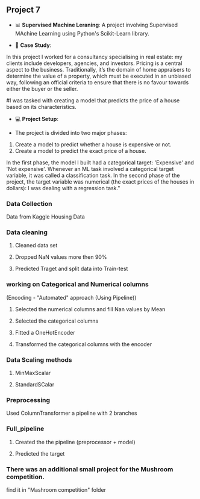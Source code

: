 ## Project 7

- 📊 **Supervised Machine Leraning**: A project involving Supervised MAchine Learning using Python's Scikit-Learn library.
    
- 📑 **Case Study**:

In this project I worked for a consultancy specialising in real estate: my clients include developers, agencies, and investors. Pricing is a central aspect to the business. Traditionally, it’s the domain of home appraisers to determine the value of a property, which must be executed in an unbiased way, following an official criteria to ensure that there is no favour towards either the buyer or the seller.

#I was tasked with creating a model that predicts the price of a house based on its characteristics.

- 💻 **Project Setup**:  

- The project is divided into two major phases:

1. Create a model to predict whether a house is expensive or not. 
2. Create a model to predict the exact price of a house.

In the first phase, the model I built had a categorical target: 'Expensive' and 'Not expensive'. Whenever an ML task involved a categorical target variable, it was called a classification task. In the second phase of the project, the target variable was numerical (the exact prices of the houses in dollars): I was dealing with a regression task."
    

### Data Collection

Data from Kaggle Housing Data

### Data cleaning

1. Cleaned data set

2. Dropped NaN values more then 90%

3. Predicted Traget and split data into Train-test 

### working on Categorical and Numerical columns
(Encoding - "Automated" approach (Using Pipeline))

1. Selected the numerical columns and fill Nan values by Mean

2. Selected the categorical columns

3. Fitted a OneHotEncoder

4. Transformed the categorical columns with the encoder

### Data Scaling methods

1. MinMaxScalar

2. StandardSCalar

### Preprocessing

Used ColumnTransformer a pipeline with 2 branches

### Full_pipeline

1. Created the the pipeline (preprocessor + model)

2. Predicted the target


### There was an additional small project for the Mushroom competition.
find it in "Mashroom competition" folder